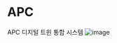 # APC
APC 디지털 트윈 통합 시스템
![image](https://github.com/good9804/APC/assets/51435556/fa570d7b-774f-4ef1-9b9e-9328272f8305)
